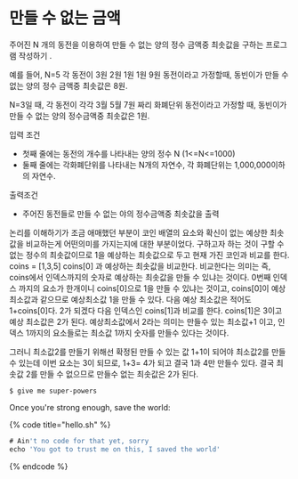 # 만들 수 없는 금액

주어진 N 개의 동전을 이용하여 만들 수 없는 양의 정수 금액중 최솟값을 구하는 프로그램 작성하기 .

예를 들어, N=5 각 동전이 3원 2원 1원 1원 9원 동전이라고 가정할때, 동빈이가 만들 수 없는 양의 정수 금액중 최솟값은 8원.

N=3일 때, 각 동전이 각각 3월 5월 7원 짜리 화폐단위 동전이라고 가정할 때, 동빈이가 만들 수 없는 양의 정수금액중 최솟값은 1원.

입력 조건

* 첫째 줄에는 동전의 개수를 나타내는 양의 정수 N \(1&lt;=N&lt;=1000\)
* 둘째 줄에는 각화폐단위를 나타내는 N개의 자연수, 각 화폐단위는 1,000,000이하의 자연수.

출력조건

* 주어진 동전들로 만들 수 없는 야의 정수금액중 최솟값을 출력

논리를 이해하기가 조금 애매했던 부분이 코인 배열의 요소와 확신이 없는 예상한 최솟값을 비교하는게 어떤의미를 가지는지에 대한 부분이었다. 구하고자 하는 것이 구할 수 없는 정수의 최솟값이므로 1을 예상하는 최솟값으로 두고 현재 가진 코인과 비교를 한다. coins = \[1,3,5\] coins\[0\] 과 예상하는 최솟값을 비교한다. 비교한다는 의미는 즉, coins에서 인덱스까지의 숫자로 예상하는 최솟값을 만들 수 있냐는 것이다. 0번째 인덱스 까지의 요소가 한개이니 coins\[0\]으로 1을 만들 수 있냐는 것이고, coins\[0\]이 예상최소값과 같으므로 예상최소값 1을 만들 수 있다. 다음 예상 최소값은 적어도 1+coins\[0\]다. 2가 되겠다 다음 인덱스인 coins\[1\]과 비교를 한다. coins\[1\]은 3이고 예상 최소값은 2가 된다. 예상최소값에서 2라는 의미는 만들수 있는 최소값+1 이고, 인덱스 1까지의 요소들로는 최소값 1까지 숫자를 만들수 있다는 것이다.

그러니 최소값2를 만들기 위해선 확정된 만들 수 있는 값 1+1이 되어야 최소값2를 만들 수 있는데 이번 요소는 3이 되므로, 1+3= 4가 되고 결국 1과 4만 만들수 있다. 결국 최솟값 2를 만들 수 없으므로 만들수 없는 최솟값은 2가 된다.

```text
$ give me super-powers
```

Once you're strong enough, save the world:

{% code title="hello.sh" %}
```javascript
# Ain't no code for that yet, sorry
echo 'You got to trust me on this, I saved the world'
```
{% endcode %}

